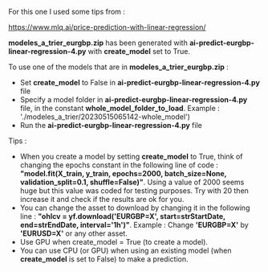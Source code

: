 
For this one I used some tips from :

https://www.mlq.ai/price-prediction-with-linear-regression/

**modeles_a_trier_eurgbp.zip** has been generated with **ai-predict-eurgbp-linear-regression-4.py** with **create_model** set to True.

To use one of the models that are in **modeles_a_trier_eurgbp.zip** :

- Set **create_model** to False in **ai-predict-eurgbp-linear-regression-4.py** file
- Specify a model folder in **ai-predict-eurgbp-linear-regression-4.py** file, in the constant **whole_model_folder_to_load**. Example : './modeles_a_trier/20230515065142-whole_model')
- Run the **ai-predict-eurgbp-linear-regression-4.py** file

Tips :
- When you create a model by setting **create_model** to True, think of changing the epochs constant in the following line of code : **"model.fit(X_train, y_train, epochs=2000, batch_size=None, validation_split=0.1, shuffle=False)"**. Using a value of 2000 seems huge but this value was coded for testing purposes. Try with 20 then increase it and check if the results are ok for you.
- You can change the asset to download by changing it in the following line : **"ohlcv = yf.download('EURGBP=X', start=strStartDate, end=strEndDate, interval='1h')"**. Example : Change **'EURGBP=X'** by **'EURUSD=X'** or any other asset.
- Use GPU when create_model = True (to create a model).
- You can use CPU (or GPU) when using an existing model (when **create_model** is set to False) to make a prediction.
